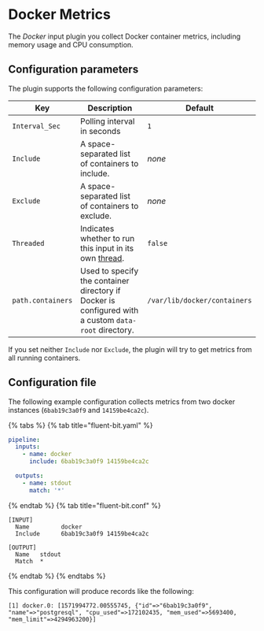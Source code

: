 # Docker Metrics

The _Docker_ input plugin you collect Docker container metrics, including memory usage and CPU consumption.

## Configuration parameters

The plugin supports the following configuration parameters:

| Key               | Description                                                                                             | Default                      |
|-------------------|---------------------------------------------------------------------------------------------------------|------------------------------|
| `Interval_Sec`    | Polling interval in seconds                                                                             | `1`                          |
| `Include`         | A space-separated list of containers to include.                                                        | _none_                       |
| `Exclude`         | A space-separated list of containers to exclude.                                                        | _none_                       |
| `Threaded`        | Indicates whether to run this input in its own [thread](../../administration/multithreading.md#inputs). | `false`                      |
| `path.containers` | Used to specify the container directory if Docker is configured with a custom `data-root` directory.    | `/var/lib/docker/containers` |

If you set neither `Include` nor `Exclude`, the plugin will try to get metrics from all running containers.

## Configuration file

The following example configuration collects metrics from two docker instances (`6bab19c3a0f9` and `14159be4ca2c`).

{% tabs %}
{% tab title="fluent-bit.yaml" %}

```yaml
pipeline:
  inputs:
    - name: docker
      include: 6bab19c3a0f9 14159be4ca2c

  outputs:
    - name: stdout
      match: '*'
```

{% endtab %}
{% tab title="fluent-bit.conf" %}

```text
[INPUT]
  Name         docker
  Include      6bab19c3a0f9 14159be4ca2c
  
[OUTPUT]
  Name   stdout
  Match  *
```

{% endtab %}
{% endtabs %}

This configuration will produce records like the following:

```text
[1] docker.0: [1571994772.00555745, {"id"=>"6bab19c3a0f9", "name"=>"postgresql", "cpu_used"=>172102435, "mem_used"=>5693400, "mem_limit"=>4294963200}]
```